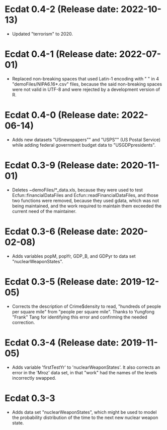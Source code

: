 # Ecdat 0.4-2 (Release date: 2022-10-13)
* Updated "terrorism" to 2020.  

# Ecdat 0.4-1 (Release date: 2022-07-01)
* Replaced non-breaking spaces that used Latin-1 encoding with " " in 4 "demoFiles/NIPA6.16*.csv" files, because the said non-breaking spaces were not valid in UTF-8 and were rejected by a development version of R.

# Ecdat 0.4-0 (Release date: 2022-06-14)
* Adds new datasets "USnewspapers"" and "USPS"" (US Postal Service) while adding federal government budget data to "USGDPpresidents".  

# Ecdat 0.3-9 (Release date:  2020-11-01)
* Deletes ~demoFiles/*_data.xls, because they were used to test Ecfun::financialDataFiles and Ecfun::readFinancialDataFiles, and those two functions were removed, because they used gdata, which was not being maintained, and the work required to maintain them exceeded the current need of the maintainer.  

# Ecdat 0.3-6 (Release date: 2020-02-08)
* Adds variables popM, popYr, GDP_B, and GDPyr to data set "nuclearWeaponStates".  

# Ecdat 0.3-5 (Release date: 2019-12-05)
* Corrects the description of Crime$density to read, "hundreds of people per square mile" from "people per square mile".  Thanks to Yungfong "Frank" Tang for identifying this error and confirming the needed correction.  

# Ecdat 0.3-4 (Release date: 2019-11-05)
* Adds variable 'firstTestYr' to 'nuclearWeaponStates'.  It also corrects an error in the 'Mroz' data set, in that "work" had the names of the levels incorrectly swapped.  

# Ecdat 0.3-3 
* Adds data set "nuclearWeaponStates", which might be used to model the probability distribution of the time to the next new nuclear weapon state.  